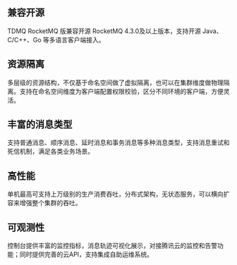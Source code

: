 ## 兼容开源

TDMQ RocketMQ 版兼容开源 RocketMQ 4.3.0及以上版本，支持开源 Java、C/C++、Go 等多语言客户端接入。

## 资源隔离

多层级的资源结构，不仅基于命名空间做了虚拟隔离，也可以在集群维度做物理隔离。支持在命名空间维度为客户端配置权限校验，区分不同环境的客户端，方便灵活。

## 丰富的消息类型

支持普通消息、顺序消息、延时消息和事务消息等多种消息类型，支持消息重试和死信机制，满足各类业务场景。

## 高性能

单机最高可支持上万级别的生产消费吞吐，分布式架构，无状态服务，可以横向扩容来增强整个集群的吞吐。

## 可观测性

控制台提供丰富的监控指标，消息轨迹可视化展示，对接腾讯云的监控和告警功能；同时提供完善的云API，支持集成自助运维系统。
